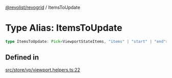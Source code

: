 [@revolist/revogrid](README.md) / ItemsToUpdate

# Type Alias: ItemsToUpdate

```ts
type ItemsToUpdate: Pick<ViewportStateItems, "items" | "start" | "end">;
```

## Defined in

[src/store/vp/viewport.helpers.ts:22](https://github.com/revolist/revogrid/blob/d396742969a06bfcb70f8e511e9e4fd6e640c7e3/src/store/vp/viewport.helpers.ts#L22)
